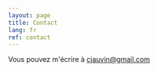 ```yaml
---
layout: page
title: Contact
lang: fr
ref: contact
---
```


Vous pouvez m'écrire à cjauvin@gmail.com
